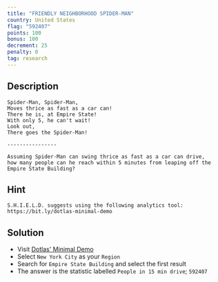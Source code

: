 ```yaml
---
title: "FRIENDLY NEIGHBORHOOD SPIDER-MAN"
country: United States
flag: "592407"
points: 100
bonus: 100
decrement: 25
penalty: 0
tag: research
---
```


## Description

```
Spider-Man, Spider-Man,
Moves thrice as fast as a car can!
There he is, at Empire State!
With only 5, he can't wait!
Look out,
There goes the Spider-Man!

----------------

Assuming Spider-Man can swing thrice as fast as a car can drive,
how many people can he reach within 5 minutes from leaping off the Empire State Building?
```

## Hint

```
S.H.I.E.L.D. suggests using the following analytics tool: https://bit.ly/dotlas-minimal-demo
```

## Solution

- Visit [Dotlas' Minimal Demo](https://bit.ly/dotlas-minimal-demo)
- Select `New York City` as your `Region`
- Search for `Empire State Building` and select the first result
- The answer is the statistic labelled `People in 15 min drive`; `592407`
